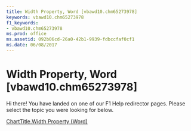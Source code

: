 ```yaml
---
title: Width Property, Word [vbawd10.chm65273978]
keywords: vbawd10.chm65273978
f1_keywords:
- vbawd10.chm65273978
ms.prod: office
ms.assetid: 092b06cd-26a0-42b1-9939-fdbccfaf0cf1
ms.date: 06/08/2017
---
```



# Width Property, Word [vbawd10.chm65273978]

Hi there! You have landed on one of our F1 Help redirector pages. Please select the topic you were looking for below.

[ChartTitle.Width Property (Word)](http://msdn.microsoft.com/library/ed325d95-eaeb-e2d7-d6d6-7ad0962958e5%28Office.15%29.aspx)

